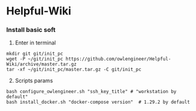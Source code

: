 # Helpful-Wiki 

### Install basic soft

1. Enter in terminal

```
mkdir git git/init_pc
wget -P ~/git/init_pc https://github.com/owlengineer/Helpful-Wiki/archive/master.tar.gz
tar -xf ~/git/init_pc/master.tar.gz -C git/init_pc
```

2. Scripts params

```
bash configure_owlengineer.sh "ssh_key_title" # "workstation by default"
bash install_docker.sh "docker-compose version"  # 1.29.2 by default
```


